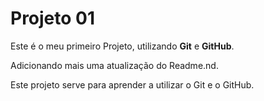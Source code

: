 # Projeto 01

Este é o meu primeiro Projeto, utilizando **Git** e **GitHub**.

Adicionando mais uma atualização do Readme.nd.

Este projeto serve para aprender a utilizar o Git e o GitHub.